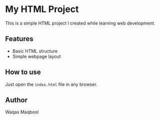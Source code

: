 # My HTML Project

This is a simple HTML project I created while learning web development.

## Features
- Basic HTML structure
- Simple webpage layout

## How to use
Just open the `index.html` file in any browser.

## Author
Waqas Maqbool

